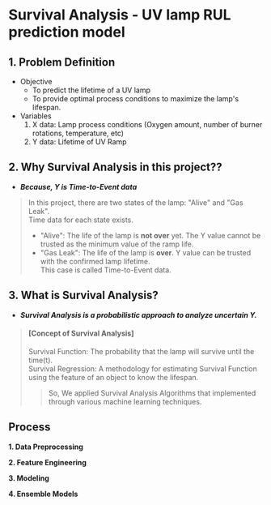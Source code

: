 # Survival Analysis - UV lamp RUL prediction model


## 1. Problem Definition
- Objective
  - To predict the lifetime of a UV lamp    
  - To provide optimal process conditions to maximize the lamp's lifespan.      
- Variables    
  1) X data: Lamp process conditions (Oxygen amount, number of burner rotations, temperature, etc)    
  2) Y data: Lifetime of UV Ramp    



## 2. Why Survival Analysis in this project??         
- **_Because, Y is Time-to-Event data_**
> In this project, there are two states of the lamp: "Alive" and "Gas Leak".     
> Time data for each state exists.        
>  - "Alive": The life of the lamp is **not over** yet. The Y value cannot be trusted as the minimum value of the ramp life.    
>  - "Gas Leak": The life of the lamp is **over**. Y value can be trusted with the confirmed lamp lifetime.    
>  This case is called Time-to-Event data.    



## 3. What is Survival Analysis?
- **_Survival Analysis is a probabilistic approach to analyze uncertain Y._**
> #### [Concept of Survival Analysis]      
> Survival Function: The probability that the lamp will survive until the time(t).    
> Survival Regression: A methodology for estimating Survival Function using the feature of an object to know the lifespan.     
>> So, We applied Survival Analysis Algorithms that implemented through various machine learning techniques. 



## **Process**     
**1. Data Preprocessing**     


**2. Feature Engineering**     



**3. Modeling**     


**4. Ensemble Models**     







